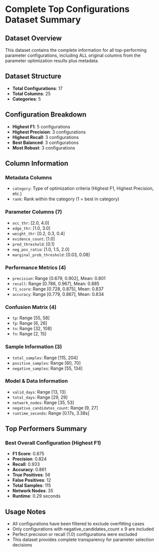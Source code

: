 # Complete Top Configurations Dataset Summary

## Dataset Overview
This dataset contains the complete information for all top-performing parameter configurations,
including ALL original columns from the parameter optimization results plus metadata.

## Dataset Structure
- **Total Configurations**: 17
- **Total Columns**: 25
- **Categories**: 5

## Configuration Breakdown

- **Highest F1**: 5 configurations
- **Highest Precision**: 3 configurations
- **Highest Recall**: 3 configurations
- **Best Balanced**: 3 configurations
- **Most Robust**: 3 configurations

## Column Information

### Metadata Columns
- `category`: Type of optimization criteria (Highest F1, Highest Precision, etc.)
- `rank`: Rank within the category (1 = best in category)

### Parameter Columns (7)
- `occ_thr`: [2.0, 4.0]
- `edge_thr`: [1.0, 3.0]
- `weight_thr`: [0.2, 0.3, 0.4]
- `evidence_count`: [1.0]
- `pred_threshold`: [0.1]
- `neg_pos_ratio`: [1.0, 1.5, 2.0]
- `marginal_prob_threshold`: [0.03, 0.08]

### Performance Metrics (4)
- `precision`: Range [0.679, 0.902], Mean: 0.801
- `recall`: Range [0.786, 0.967], Mean: 0.885
- `f1_score`: Range [0.728, 0.875], Mean: 0.837
- `accuracy`: Range [0.779, 0.867], Mean: 0.834

### Confusion Matrix (4)
- `tp`: Range [55, 58]
- `fp`: Range [6, 26]
- `tn`: Range [32, 108]
- `fn`: Range [2, 15]

### Sample Information (3)
- `total_samples`: Range [115, 204]
- `positive_samples`: Range [60, 70]
- `negative_samples`: Range [55, 134]

### Model & Data Information
- `valid_days`: Range [13, 13]
- `total_days`: Range [29, 29]
- `network_nodes`: Range [35, 53]
- `negative_candidates_count`: Range [9, 27]
- `runtime_seconds`: Range [0.17s, 3.38s]

## Top Performers Summary

### Best Overall Configuration (Highest F1)
- **F1 Score**: 0.875
- **Precision**: 0.824
- **Recall**: 0.933
- **Accuracy**: 0.861
- **True Positives**: 56
- **False Positives**: 12
- **Total Samples**: 115
- **Network Nodes**: 35
- **Runtime**: 0.29 seconds

## Usage Notes
- All configurations have been filtered to exclude overfitting cases
- Only configurations with negative_candidates_count ≥ 9 are included
- Perfect precision or recall (1.0) configurations were excluded
- This dataset provides complete transparency for parameter selection decisions

